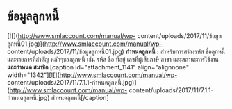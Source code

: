 # ข้อมูลลูกหนี้

[![](http://www.smlaccount.com/manual/wp-
content/uploads/2017/11/ข้อมูลลูกหนี้01.jpg)](http://www.smlaccount.com/manual/wp-
content/uploads/2017/11/ข้อมูลลูกหนี้01.jpg)   **กำหนดลูกหนี้ :**
สำหรับการสร้างรหัส ชื่อลูกหนี้ และรายการที่สำคัญ หลักๆของลูกหนี้ เช่น รหัส
ชื่อ ที่อยู่ เลขที่ผู้เสียภาษี สาขา และสถานะการใช้งาน**และกำหนด สมาชิก**
[caption id="attachment_1141" align="alignnone"
width="1342"][![](http://www.smlaccount.com/manual/wp-
content/uploads/2017/11/7.1.1-กำหนดลูกหนี้.jpg)](http://www.smlaccount.com/manual/wp-
content/uploads/2017/11/7.1.1-กำหนดลูกหนี้.jpg) กำหนดลูกหนี้[/caption]  

